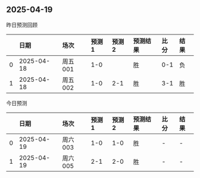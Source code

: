

 ## 2025-04-19

昨日预测回顾

|    | 日期         | 场次    | 预测1   | 预测2   | 预测结果   | 比分   | 结果   |
|---:|:-----------|:------|:------|:------|:-------|:-----|:-----|
|  0 | 2025-04-18 | 周五001 | 1-0   |       | 胜      | 0-1  | 负    |
|  1 | 2025-04-18 | 周五002 | 1-0   | 2-1   | 胜      | 3-1  | 胜    |

今日预测

|    | 日期         | 场次    | 预测1   | 预测2   | 预测结果   | 比分   | 结果   |
|---:|:-----------|:------|:------|:------|:-------|:-----|:-----|
|  0 | 2025-04-19 | 周六003 | 1-0   | 1-0   | 胜      | -    | -    |
|  1 | 2025-04-19 | 周六005 | 2-1   | 2-0   | 胜      | -    | -    |
